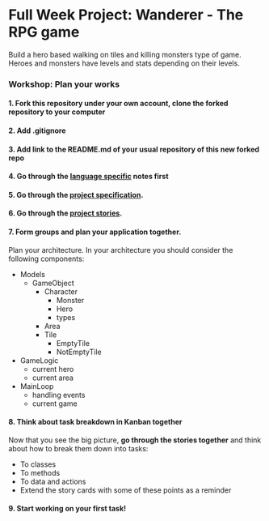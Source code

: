 # Full Week Project: Wanderer - The RPG game

Build a hero based walking on tiles and killing monsters type of game. Heroes and monsters have levels and stats depending on their levels.

### Workshop: Plan your works
#### 1. Fork this repository under your own account, clone the forked repository to your computer
#### 2. Add .gitignore
#### 3. Add link to the README.md of your usual repository of this new forked repo
#### 4. Go through the [language specific](cs.md) notes first
#### 5. Go through the [project specification](specification.md).
#### 6. Go through the [project stories](stories.md).
#### 7. Form groups and plan your application together.
Plan your architecture. In your architecture you should consider the following components:
- Models
    - GameObject
        - Character
            - Monster
            - Hero
            - types
        - Area
        - Tile
            - EmptyTile
            - NotEmptyTile
- GameLogic
    - current hero
    - current area
- MainLoop
    - handling events
    - current game

#### 8. Think about task breakdown in Kanban together
Now that you see the big picture, **go through the stories together** and think about how to break them down into tasks:
  - To classes
  - To methods
  - To data and actions
  - Extend the story cards with some of these points as a reminder

#### 9. Start working on your first task!
